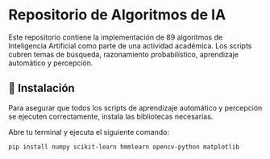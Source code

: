 # Repositorio de Algoritmos de IA

Este repositorio contiene la implementación de 89 algoritmos de Inteligencia Artificial como parte de una actividad académica. Los scripts cubren temas de búsqueda, razonamiento probabilístico, aprendizaje automático y percepción.

## 🚀 Instalación

Para asegurar que todos los scripts de aprendizaje automático y percepción se ejecuten correctamente, instala las bibliotecas necesarias.

Abre tu terminal y ejecuta el siguiente comando:

```bash
pip install numpy scikit-learn hmmlearn opencv-python matplotlib